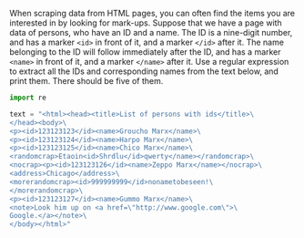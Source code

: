 When scraping data from HTML pages,
you can often find the items you are interested in by looking for
mark-ups. Suppose that we have a page with data of persons, who have an
ID and a name. The ID is a nine-digit number, and has a marker `<id>` in
front of it, and a marker `</id>` after it. The name belonging to the ID
will follow immediately after the ID, and has a marker `<name>` in front
of it, and a marker `</name>` after it. Use a regular expression to
extract all the IDs and corresponding names from the text below, and
print them. There should be five of them.

```python
import re

text = "<html><head><title>List of persons with ids</title>\
</head><body>\
<p><id>123123123</id><name>Groucho Marx</name>\
<p><id>123123124</id><name>Harpo Marx</name>\
<p><id>123123125</id><name>Chico Marx</name>\
<randomcrap>Etaoin<id>Shrdlu</id>qwerty</name></randomcrap>\
<nocrap><p><id>123123126</id><name>Zeppo Marx</name></nocrap>\
<address>Chicago</address>\
<morerandomcrap><id>999999999</id>nonametobeseen!\
</morerandomcrap>\
<p><id>123123127</id><name>Gummo Marx</name>\
<note>Look him up on <a href=\"http://www.google.com\">\
Google.</a></note>\
</body></html>"
```
